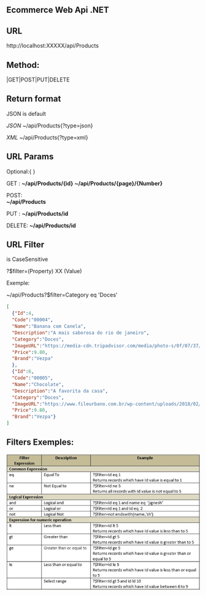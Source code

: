 ## Ecommerce Web Api .NET


## URL
http://localhost:XXXXX/api/Products

## Method:
|GET|POST|PUT|DELETE

## Return format
JSON is default

*JSON*
~/api/Products{?type=json}

*XML*
~/api/Products{?type=xml}

## URL Params
Optional:{ }


GET :
**~/api/Products/{id}**
**~/api/Products/{page}/{Number}**
        
POST:   
**~/api/Products**

PUT :
**~/api/Products/id**

DELETE: 
**~/api/Products/id**



## URL Filter
is CaseSensitive

?$filter=(Property) XX (Value)




Exemple:

~/api/Products?$filter=Category eq 'Doces'

```json
[
  {"Id":4,
  "Code":"00004",
  "Name":"Banana com Canela",
  "Description":"A mais saborosa do rio de janeiro",
  "Category":"Doces",
  "ImageURL":"https://media-cdn.tripadvisor.com/media/photo-s/0f/07/37/e2/pizza-banana-com-canela.jpg",
  "Price":9.80,
  "Brand":"Vezpa"
  },
  {"Id":6,
  "Code":"00005",
  "Name":"Chocolate",
  "Description":"A favorita da casa",
  "Category":"Doces",
  "ImageURL":"https://www.fileurbano.com.br/wp-content/uploads/2018/02/pizza-chocolate.jpg",
  "Price":9.80,
  "Brand":"Vezpa"}
]
```
## Filters Exemples:

![Odata uri table](https://github.com/Gabriel-Bur/Ecommerce/blob/master/1.jpg)
